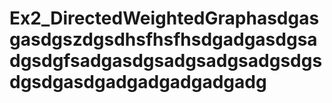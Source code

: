 # Ex2_DirectedWeightedGraphasdgasgasdgszdgsdhsfhsfhsdgadgasdgsadgsdgfsadgasdgsadgsadgsadgsdgsdgsdgasdgadgadgadgadgadg
